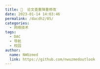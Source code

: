 ```yaml
---
title: 💉  论文查重降重修改
date: 2023-01-14 14:03:46
permalink: /dacdh2/05/
categories: 
  - 网络技术
tags: 
  - DAC
  - 导航
  - 校园
author: 
  name: NWUzmed
  link: https://github.com/nwuzmedoutlook
---
```


<ClientOnly>
  <Card :cardData="cardData0" :cardListSize=4 carTitlColor="#000" carHoverColor="#000" />
</ClientOnly>

<script>
export default {
  data() {
    return {
      cardData0: [
{id: "0", cardSrc: "http://vpcs.cqvip.com/", cardImgSrc: "https://api.xinac.net/icon/?url=http://vpcs.cqvip.com/", cardName: "维普论文检测【官方网站】", cardContent: "论文查重，毕业论文抄袭检测，24小时自助检测",},
{cardSrc: "http://check.wanfangdata.com.cn/", cardImgSrc: "https://api.xinac.net/icon/?url=http://check.wanfangdata.com.cn/", cardName: "万方检测", cardContent: "文献相似性检测服务",},
{cardSrc: "http://check7.cnki.net/", cardImgSrc: "https://api.xinac.net/icon/?url=http://check7.cnki.net/", cardName: "CNKI科研诚信管理系统研究中心", cardContent: "知网学术不端检测仅向机构提供服务，不向个人开放",},
{cardSrc: "只做推荐，请自行辨别真伪，不要盲目使用", cardImgSrc: "https://api.xinac.net/icon/?url=只做推荐，请自行辨别真伪，不要盲目使用", cardName: "慎用排在此后的查重系统", cardContent: "只做推荐，请自行辨别真伪，不要盲目使用",},
{cardSrc: "http://gdcha.oadds.cn/", cardImgSrc: "https://api.xinac.net/icon/?url=http://gdcha.oadds.cn/", cardName: "GDCha国道查重", cardContent: "基于国际权威的turnitin系统，支持中文、英文查重，职称论文、期刊投稿、毕业论文、留学生论文全面检测。",},
{cardSrc: "https://www.turnitincn.com/", cardImgSrc: "https://api.xinac.net/icon/?url=https://www.turnitincn.com/", cardName: "Turnitin查重", cardContent: "英文论文查重检测软件,外文论文相似度检测系统",},
{cardSrc: "https://www.ithenticatecn.com/", cardImgSrc: "https://api.xinac.net/icon/?url=https://www.ithenticatecn.com/", cardName: "iThenticate查重", cardContent: "SCI英文期刊投稿查重软件,CrossCheck检测网站",},
{cardSrc: "https://www.figcheck.cn/imagecheck", cardImgSrc: "https://api.xinac.net/icon/?url=https://www.figcheck.cn/imagecheck", cardName: "Figcheck", cardContent: "图例查重",},
{cardSrc: "http://www.chaessay.com/", cardImgSrc: "https://api.xinac.net/icon/?url=http://www.chaessay.com/", cardName: "ChaEssay查论文网", cardContent: "turnitin,英文英语小论文,留学生Essay,SCI EI ISTP期刊,日语德语法语韩语,论文抄袭率检测查重软件系统",},
{cardSrc: "https://xueshu.baidu.com/usercenter/papercheck/homeindex?site=index_links", cardImgSrc: "https://api.xinac.net/icon/?url=https://xueshu.baidu.com/usercenter/papercheck/homeindex?site=index_links", cardName: "百度学术", cardContent: "查重网站推荐",},
{cardSrc: "http://www.gocheck.cn/", cardImgSrc: "https://api.xinac.net/icon/?url=http://www.gocheck.cn/", cardName: "G·格子达", cardContent: "论文引用检测系统",},
{cardSrc: "http://plagiarisma.net/cn/", cardImgSrc: "https://api.xinac.net/icon/?url=http://plagiarisma.net/cn/", cardName: "Plagiarisma", cardContent: "论文查重_论文检测",},
{cardSrc: "https://www.duplichecker.com/", cardImgSrc: "https://api.xinac.net/icon/?url=https://www.duplichecker.com/", cardName: "Plagiarism Checker", cardContent: "100% Free and Accurate",},
{cardSrc: "http://www.antcheck.cn/", cardImgSrc: "https://api.xinac.net/icon/?url=http://www.antcheck.cn/", cardName: "蚂蚁查重网", cardContent: "集免费论文查重入口,为实惠知网检测系统而生！",},
{cardSrc: "http://www.okcheck.cn/", cardImgSrc: "https://api.xinac.net/icon/?url=http://www.okcheck.cn/", cardName: "明鉴", cardContent: "论文查重_学术不端检测系统_免费毕业论文抄袭检测",},
{cardSrc: "https://chkicnki.checkpass.net/", cardImgSrc: "https://api.xinac.net/icon/?url=https://chkicnki.checkpass.net/", cardName: "论文查重检测入口", cardContent: "全国知名品牌检测系统 一站式查重服务",},
{cardSrc: "http://dsa.dayainfo.com/", cardImgSrc: "https://api.xinac.net/icon/?url=http://dsa.dayainfo.com/", cardName: "大雅相似度分析", cardContent: "论文检测、论文查重系统",},
{cardSrc: "https://www.paperfree.cn/", cardImgSrc: "https://api.xinac.net/icon/?url=https://www.paperfree.cn/", cardName: "PaperFree官网", cardContent: "免费论文检测_免费论文查重_全球首个免费论文相似度检测系统",},
{cardSrc: "http://www.papertime.cn/", cardImgSrc: "https://api.xinac.net/icon/?url=http://www.papertime.cn/", cardName: "PaperTime论文时间", cardContent: "论文查重_免费论文检测_在线改重论文检测系统",},
{cardSrc: "https://www.paperera.com/", cardImgSrc: "https://api.xinac.net/icon/?url=https://www.paperera.com/", cardName: "PaperEra论文查重", cardContent: "免费论文查重_论文检测系统",},
{cardSrc: "https://www.paperbye.com/", cardImgSrc: "https://api.xinac.net/icon/?url=https://www.paperbye.com/", cardName: "PaperBye官网", cardContent: "论文查重软件免费版-论文检测系统免费查重网站",},
{cardSrc: "https://www.paperpass.com/", cardImgSrc: "https://api.xinac.net/icon/?url=https://www.paperpass.com/", cardName: "PaperPass官网", cardContent: "论文查重-论文检测-免费论文查重检测系统",},
{cardSrc: "http://www.papereasy.com/", cardImgSrc: "https://api.xinac.net/icon/?url=http://www.papereasy.com/", cardName: "PaperEasy", cardContent: "论文降重修改降低重复率_硕博人工改重包过知网查重",},
{cardSrc: "http://www.paperright.com/", cardImgSrc: "https://api.xinac.net/icon/?url=http://www.paperright.com/", cardName: "PaperRight论文查重", cardContent: "论文检测软件，免费论文查重",},
{cardSrc: "https://www.paperok.com/", cardImgSrc: "https://api.xinac.net/icon/?url=https://www.paperok.com/", cardName: "PaperOK论文查重", cardContent: "专注免费论文查重，论文查重免费，不限类型",},
{cardSrc: "http://www.bylwjc.com/index.htm", cardImgSrc: "https://api.xinac.net/icon/?url=http://www.bylwjc.com/index.htm", cardName: "PaperSame", cardContent: "万方维普paperpass论文查重检测系统软件",},
{cardSrc: "https://www.paperyy.com/", cardImgSrc: "https://api.xinac.net/icon/?url=https://www.paperyy.com/", cardName: "PaperYY论文检测", cardContent: "免费论文查重",},
{cardSrc: "https://www.lunwengo.net/", cardImgSrc: "https://api.xinac.net/icon/?url=https://www.lunwengo.net/", cardName: "论文狗论文查重", cardContent: "免费论文查重_论文查重免费入口_一键智能降重修改",},
{cardSrc: "https://www.beiying.online/", cardImgSrc: "https://api.xinac.net/icon/?url=https://www.beiying.online/", cardName: "贝影论文修改助手", cardContent: "免费论文降重软件辅助人工改重工具",},
{cardSrc: "https://www.paperred.com/", cardImgSrc: "https://api.xinac.net/icon/?url=https://www.paperred.com/", cardName: "PaperRed论文检测系统", cardContent: "免费论文查重入口",},
{cardSrc: "https://www.chabiguo.com/", cardImgSrc: "https://api.xinac.net/icon/?url=https://www.chabiguo.com/", cardName: "查必过", cardContent: "基于深度语义分析、先进的NLP技术、支持论文降重、自媒体文章原创度提升、公文、报告的语句优化处理、快速提高软文原创度等场景",},
{cardSrc: "http://www.8795.org/", cardImgSrc: "https://api.xinac.net/icon/?url=http://www.8795.org/", cardName: "天临论文降重助手", cardContent: "免费论文降重软件",},
{cardSrc: "http://www.9526.org/", cardImgSrc: "https://api.xinac.net/icon/?url=http://www.9526.org/", cardName: "降重神器", cardContent: "降重软件，降重免费软件",},
      ],
    };
  },
};
</script>
